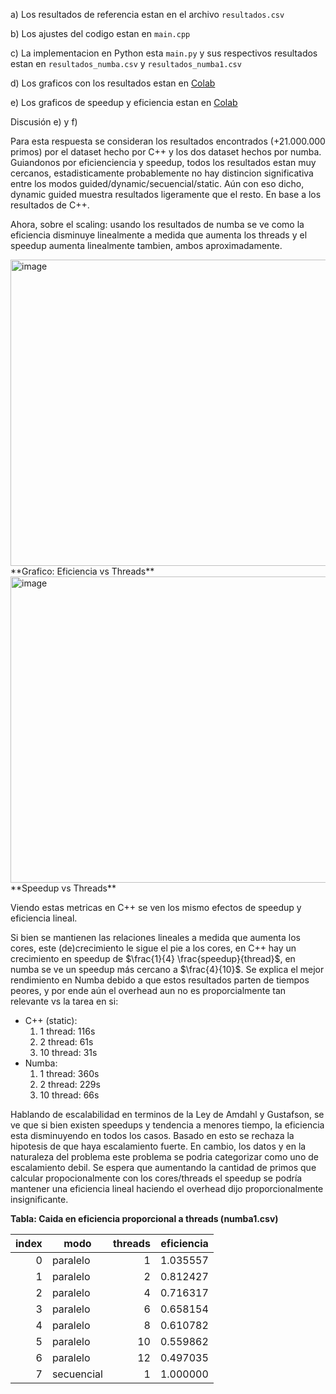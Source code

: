 a) Los resultados de referencia estan en el archivo `resultados.csv`

b) Los ajustes del codigo estan en `main.cpp`

c) La implementacion en Python esta `main.py` y sus respectivos resultados estan en `resultados_numba.csv` y `resultados_numba1.csv`

d) Los graficos con los resultados estan en [Colab](https://colab.research.google.com/drive/19K46_v6vEFIr4JTWJzmNxD2URZwWkuy9?usp=sharing#scrollTo=sFgdWeV7n0Xh)

e) Los graficos de speedup y eficiencia estan en [Colab](https://colab.research.google.com/drive/19K46_v6vEFIr4JTWJzmNxD2URZwWkuy9?usp=sharing#scrollTo=sFgdWeV7n0Xh)

Discusión e) y f) 

Para esta respuesta se consideran los resultados encontrados (+21.000.000 primos) por el dataset hecho por C++ y los dos dataset hechos por numba. Guiandonos por eficienciencia y speedup, todos los resultados estan muy cercanos, estadisticamente probablemente no hay distincion significativa entre los modos guided/dynamic/secuencial/static. Aún con eso dicho, dynamic guided muestra resultados ligeramente que el resto. En base a los resultados de C++.

Ahora, sobre el scaling: usando los resultados de numba se ve como la eficiencia disminuye linealmente a medida que aumenta los threads y el speedup aumenta linealmente tambien, ambos aproximadamente.

<img width="790" height="490" alt="image" src="https://github.com/user-attachments/assets/1cf4ead4-b930-4577-bf76-a1606d144c4e" />
**Grafico: Eficiencia vs Threads**

<img width="790" height="490" alt="image" src="https://github.com/user-attachments/assets/17ddf506-0378-4cce-af21-9e00ce624a50" />
**Speedup vs Threads**

Viendo estas metricas en C++ se ven los mismo efectos de speedup y eficiencia lineal.

Si bien se mantienen las relaciones lineales a medida que aumenta los cores, este (de)crecimiento le sigue el pie a los cores, en C++ hay un crecimiento en speedup de $\frac{1}{4} \frac{speedup}{thread}$, en numba se ve un speedup más cercano a $\frac{4}{10}$.  Se explica el mejor rendimiento en Numba debido a que estos resultados parten de tiempos peores, y por ende aún el overhead aun no es proporcialmente tan relevante vs la tarea en si: 
* C++ (static):
  1. 1 thread: 116s
  2. 2 thread: 61s
  3. 10 thread: 31s
* Numba:
  1. 1 thread: 360s
  2. 2 thread: 229s
  3. 10 thread: 66s

Hablando de escalabilidad en terminos de la Ley de Amdahl y Gustafson, se ve que si bien existen speedups y tendencia a menores tiempo, la eficiencia esta disminuyendo en todos los casos. Basado en esto se rechaza la hipotesis de que haya escalamiento fuerte. En cambio, los datos y en la naturaleza del problema este problema se podria categorizar como uno de escalamiento debil. Se espera que aumentando la cantidad de primos que calcular propocionalmente con los cores/threads el speedup se podría mantener una eficiencia lineal haciendo el overhead dijo proporcionalmente insignificante.

**Tabla: Caida en eficiencia proporcional a threads (numba1.csv)**

| index | modo       | threads | eficiencia |
|-------:|------------|--------:|-----------:|
| 0     | paralelo   | 1       | 1.035557   |
| 1     | paralelo   | 2       | 0.812427   |
| 2     | paralelo   | 4       | 0.716317   |
| 3     | paralelo   | 6       | 0.658154   |
| 4     | paralelo   | 8       | 0.610782   |
| 5     | paralelo   | 10      | 0.559862   |
| 6     | paralelo   | 12      | 0.497035   |
| 7     | secuencial | 1       | 1.000000   |
